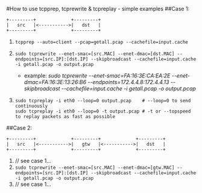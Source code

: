 
#How to use tcpprep, tcprewrite & tcpreplay - simple examples
##Case 1:
```
+---------+             +---------+ 
|   src   |<----------->|   dst   |
+---------+             +---------+
```

1.  `tcpprep --auto=client --pcap=getall.pcap --cachefile=input.cache`

2.  `sudo tcprewrite --enet-smac=[src.MAC] --enet-dmac=[dst.MAC] --endpoints=[src.IP]:[dst.IP] --skipbroadcast --cachefile=input.cache -i getall.pcap -o output.pcap`
    * example:
      *sudo tcprewrite --enet-smac=FA:16:3E:CA:EA:2E --enet-dmac=FA:16:3E:13:26:B6 --endpoints=172.4.4.8:172.4.4.13 --skipbroadcast --cachefile=input.cache -i getall.pcap -o output.pcap*

3.  `sudo tcpreplay -i eth0 --loop=0 output.pcap    # --loop=0 to send continuously`<br>
    `sudo tcpreplay -i eth0 --loop=0 -t output.pcap # -t or --topspeed to replay packets as fast as possible`
    

##Case 2:
```
+---------+             +---------+             +---------+ 
|   src   |<----------->|   gtw   |<----------->|   dst   |
+---------+             +---------+             +---------+
```

1.  // see case 1...
2.  `sudo tcprewrite --enet-smac=[src.MAC] --enet-dmac=[gtw.MAC] --endpoints=[src.IP]:[dst.IP] --skipbroadcast --cachefile=input.cache -i getall.pcap -o output.pcap`
3.  // see case 1...
